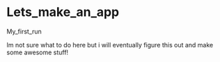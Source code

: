 # Lets_make_an_app
My_first_run


Im not sure what to do here but i will eventually figure this out and make some awesome stuff!
